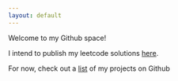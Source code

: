 ```yaml
---
layout: default
---
```


Welcome to my Github space!

I intend to publish my leetcode solutions [here](/leetcode).

For now, check out a [list](/projects) of my projects on Github
